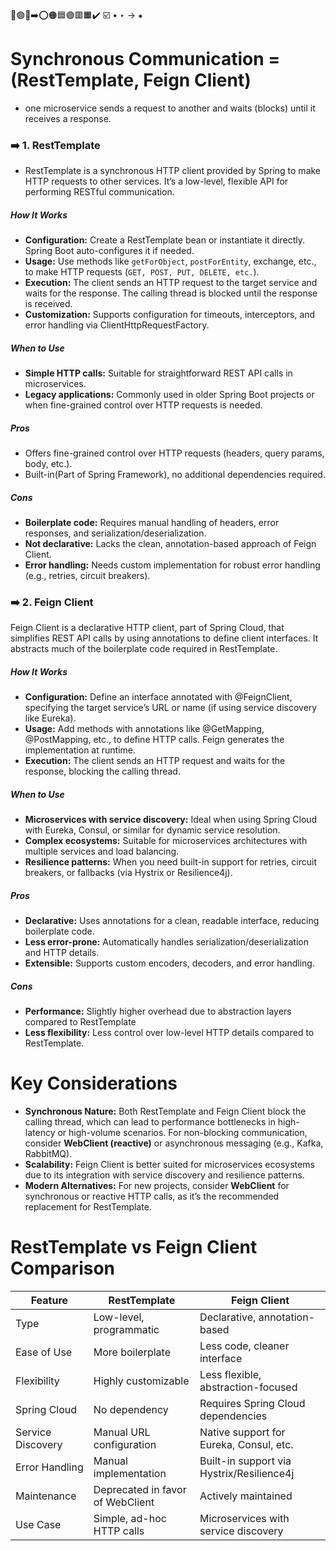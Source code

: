 🔵🟢🔴➡️⭕🟠🟦🟣🟥🟧✔️
☑️
•
‣
→
⁕

# Synchronous Communication = (RestTemplate, Feign Client)
 - one microservice sends a request to another and waits (blocks) until it receives a response.

### ➡️ 1. RestTemplate
- RestTemplate is a synchronous HTTP client provided by Spring to make HTTP requests to other services. 
  It’s a low-level, flexible API for performing RESTful communication.

##### **How It Works**
- **Configuration:** Create a RestTemplate bean or instantiate it directly. Spring Boot auto-configures it if needed.  
- **Usage:** Use methods like `getForObject`, `postForEntity`, exchange, etc., to make HTTP requests (`GET, POST, PUT, DELETE, etc.`).
- **Execution:** The client sends an HTTP request to the target service and waits for the response. The calling thread is blocked
    until the response is received.  
- **Customization:** Supports configuration for timeouts, interceptors, and error handling via ClientHttpRequestFactory.  

##### **When to Use**
  - **Simple HTTP calls:** Suitable for straightforward REST API calls in microservices.  
  - **Legacy applications:** Commonly used in older Spring Boot projects or when fine-grained control over HTTP 
    requests is needed.  

##### **Pros**
- Offers fine-grained control over HTTP requests (headers, query params, body, etc.).  
- Built-in(Part of Spring Framework), no additional dependencies required.

##### **Cons**
- **Boilerplate code:** Requires manual handling of headers, error responses, and serialization/deserialization.  
- **Not declarative:** Lacks the clean, annotation-based approach of Feign Client.  
- **Error handling:** Needs custom implementation for robust error handling (e.g., retries, circuit breakers).  

### ➡️ 2. Feign Client
   Feign Client is a declarative HTTP client, part of Spring Cloud, that simplifies REST API calls by using 
   annotations to define client interfaces. It abstracts much of the boilerplate code required in RestTemplate.

##### **How It Works**
- **Configuration:** Define an interface annotated with @FeignClient, specifying the target service’s URL or name (if using service discovery like Eureka).
- **Usage:** Add methods with annotations like @GetMapping, @PostMapping, etc., to define HTTP calls. Feign generates the implementation at runtime.
- **Execution:** The client sends an HTTP request and waits for the response, blocking the calling thread.

##### **When to Use**
- **Microservices with service discovery:** Ideal when using Spring Cloud with Eureka, Consul, or similar for dynamic service resolution.
- **Complex ecosystems:** Suitable for microservices architectures with multiple services and load balancing.
- **Resilience patterns:** When you need built-in support for retries, circuit breakers, or fallbacks (via Hystrix or Resilience4j).

##### **Pros**
- **Declarative:** Uses annotations for a clean, readable interface, reducing boilerplate code.
- **Less error-prone:** Automatically handles serialization/deserialization and HTTP details.
- **Extensible:** Supports custom encoders, decoders, and error handling.

##### **Cons**
- **Performance:** Slightly higher overhead due to abstraction layers compared to RestTemplate
- **Less flexibility:** Less control over low-level HTTP details compared to RestTemplate.

# Key Considerations
- **Synchronous Nature:** Both RestTemplate and Feign Client block the calling thread, which can lead to performance bottlenecks in high-latency or high-volume scenarios. For non-blocking communication, consider **WebClient (reactive)** or asynchronous messaging (e.g., Kafka, RabbitMQ).
- **Scalability:** Feign Client is better suited for microservices ecosystems due to its integration with service discovery and resilience patterns.
- **Modern Alternatives:** For new projects, consider **WebClient** for synchronous or reactive HTTP calls, as it’s the recommended replacement for RestTemplate.


# RestTemplate vs Feign Client Comparison
| Feature             | RestTemplate                    | Feign Client                                |
|---------------------|----------------------------------|---------------------------------------------|
| Type                | Low-level, programmatic         | Declarative, annotation-based               |
| Ease of Use         | More boilerplate                | Less code, cleaner interface                |
| Flexibility         | Highly customizable             | Less flexible, abstraction-focused          |
| Spring Cloud        | No dependency                   | Requires Spring Cloud dependencies          |
| Service Discovery   | Manual URL configuration        | Native support for Eureka, Consul, etc.     |
| Error Handling      | Manual implementation           | Built-in support via Hystrix/Resilience4j   |
| Maintenance         | Deprecated in favor of WebClient| Actively maintained                         |
| Use Case            | Simple, ad-hoc HTTP calls       | Microservices with service discovery        |


